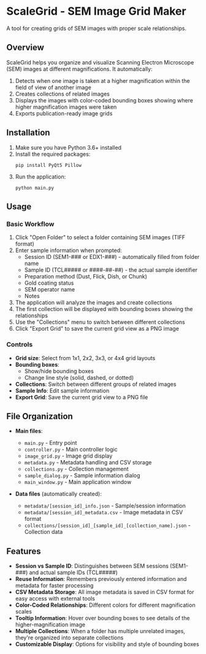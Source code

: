 # ScaleGrid - SEM Image Grid Maker

A tool for creating grids of SEM images with proper scale relationships.

## Overview

ScaleGrid helps you organize and visualize Scanning Electron Microscope (SEM) images at different magnifications. It automatically:

1. Detects when one image is taken at a higher magnification within the field of view of another image
2. Creates collections of related images
3. Displays the images with color-coded bounding boxes showing where higher magnification images were taken
4. Exports publication-ready image grids

## Installation

1. Make sure you have Python 3.6+ installed
2. Install the required packages:
   ```
   pip install PyQt5 Pillow
   ```
3. Run the application:
   ```
   python main.py
   ```

## Usage

### Basic Workflow

1. Click "Open Folder" to select a folder containing SEM images (TIFF format)
2. Enter sample information when prompted:
   - Session ID (SEM1-### or EDX1-###) - automatically filled from folder name
   - Sample ID (TCL##### or ####-##-##) - the actual sample identifier
   - Preparation method (Dust, Flick, Dish, or Chunk)
   - Gold coating status
   - SEM operator name
   - Notes
3. The application will analyze the images and create collections
4. The first collection will be displayed with bounding boxes showing the relationships
5. Use the "Collections" menu to switch between different collections
6. Click "Export Grid" to save the current grid view as a PNG image

### Controls

- **Grid size**: Select from 1x1, 2x2, 3x3, or 4x4 grid layouts
- **Bounding boxes**:
  - Show/hide bounding boxes
  - Change line style (solid, dashed, or dotted)
- **Collections**: Switch between different groups of related images
- **Sample Info**: Edit sample information
- **Export Grid**: Save the current grid view to a PNG file

## File Organization

- **Main files**:
  - `main.py` - Entry point
  - `controller.py` - Main controller logic
  - `image_grid.py` - Image grid display
  - `metadata.py` - Metadata handling and CSV storage
  - `collections.py` - Collection management
  - `sample_dialog.py` - Sample information dialog
  - `main_window.py` - Main application window

- **Data files** (automatically created):
  - `metadata/[session_id]_info.json` - Sample/session information
  - `metadata/[session_id]_metadata.csv` - Image metadata in CSV format
  - `collections/[session_id]_[sample_id]_[collection_name].json` - Collection data

## Features

- **Session vs Sample ID**: Distinguishes between SEM sessions (SEM1-###) and actual sample IDs (TCL#####)
- **Reuse Information**: Remembers previously entered information and metadata for faster processing
- **CSV Metadata Storage**: All image metadata is saved in CSV format for easy access with external tools
- **Color-Coded Relationships**: Different colors for different magnification scales
- **Tooltip Information**: Hover over bounding boxes to see details of the higher-magnification image
- **Multiple Collections**: When a folder has multiple unrelated images, they're organized into separate collections
- **Customizable Display**: Options for visibility and style of bounding boxes

